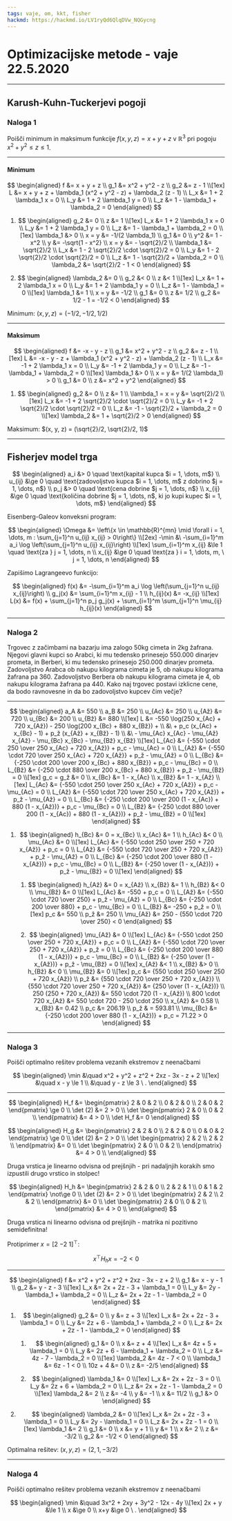 ```yaml
---
tags: vaje, om, kkt, fisher
hackmd: https://hackmd.io/LV1ryQd6QlqDVw_NQGycng
---
```

# Optimizacijske metode - vaje 22.5.2020

---

## Karush-Kuhn-Tuckerjevi pogoji

### Naloga 1

Poišči minimum in maksimum funkcije $f(x, y, z) = x+y+z$ v $\mathbb{R}^3$ pri pogoju $x^2+y^2 \le z \le 1$.

----

#### Minimum

$$
\begin{aligned}
f &= x + y + z \\
g_1 &= x^2 + y^2 - z \\
g_2 &= z - 1 \\[1ex]
L &= x + y + z + \lambda_1 (x^2 + y^2 - z) + \lambda_2 (z - 1) \\
L_x &= 1 + 2 \lambda_1 x = 0 \\
L_y &= 1 + 2 \lambda_1 y = 0 \\
L_z &= 1 - \lambda_1 + \lambda_2 = 0
\end{aligned}
$$

1. $$
   \begin{aligned}
   g_2 &= 0 \\
   z &= 1 \\[1ex]
   L_x &= 1 + 2 \lambda_1 x = 0 \\
   L_y &= 1 + 2 \lambda_1 y = 0 \\
   L_z &= 1 - \lambda_1 + \lambda_2 = 0 \\[1ex]
   \lambda_1 &> 0 \\
   x = y &= -1/(2 \lambda_1) \\
   g_1 &= 0 \\
   y^2 &= 1 - x^2 \\
   y &= -\sqrt{1 - x^2} \\
   x = y &= - \sqrt{2}/2 \\
   \lambda_1 &= \sqrt{2}/2 \\
   L_x &= 1 - 2 \sqrt{2}/2 \cdot \sqrt{2}/2 = 0 \\
   L_y &= 1 - 2 \sqrt{2}/2 \cdot \sqrt{2}/2 = 0 \\
   L_z &= 1 - \sqrt{2}/2 + \lambda_2 = 0 \\
   \lambda_2 &= \sqrt{2}/2 - 1 < 0
   \end{aligned}
   $$

2. $$
   \begin{aligned}
   \lambda_2 &= 0 \\
   g_2 &< 0 \\
   z &< 1 \\[1ex]
   L_x &= 1 + 2 \lambda_1 x = 0 \\
   L_y &= 1 + 2 \lambda_1 y = 0 \\
   L_z &= 1 - \lambda_1 = 0 \\[1ex]
   \lambda_1 &= 1 \\
   x = y &= -1/2 \\
   g_1 &= 0 \\
   z &= 1/2 \\
   g_2 &= 1/2 - 1 = -1/2 < 0
   \end{aligned}
   $$

Minimum: $(x, y, z) = (-1/2, -1/2, 1/2)$

----

#### Maksimum

$$
\begin{aligned}
f &= -x - y - z \\
g_1 &= x^2 + y^2 - z \\
g_2 &= z - 1 \\[1ex]
L &= -x - y - z + \lambda_1 (x^2 + y^2 - z) + \lambda_2 (z - 1) \\
L_x &= -1 + 2 \lambda_1 x = 0 \\
L_y &= -1 + 2 \lambda_1 y = 0 \\
L_z &= -1 - \lambda_1 + \lambda_2 = 0 \\[1ex]
\lambda_1 &> 0 \\
x = y &= 1/(2 \lambda_1) > 0 \\
g_1 &= 0 \\
z &= x^2 + y^2
\end{aligned}
$$

1. $$
   \begin{aligned}
   g_2 &= 0 \\
   z &= 1 \\
   \lambda_1 = x = y &= \sqrt{2}/2 \\[1ex]
   L_x &= -1 + 2 \sqrt{2}/2 \cdot \sqrt{2}/2 = 0 \\
   L_y &= -1 + 2 \sqrt{2}/2 \cdot \sqrt{2}/2 = 0 \\
   L_z &= -1 - \sqrt{2}/2 + \lambda_2 = 0 \\[1ex]
   \lambda_2 &= 1 + \sqrt{2}/2 > 0
   \end{aligned}
   $$

Maksimum: $(x, y, z) = (\sqrt{2}/2, \sqrt{2}/2, 1)$

---

## Fisherjev model trga

$$
\begin{aligned}
a_i &> 0 \quad \text{kapital kupca $i = 1, \dots, m$}  \\
u_{ij} &\ge 0 \quad \text{zadovoljstvo kupca $i = 1, \dots, m$ z dobrino $j = 1, \dots, n$} \\
p_j &> 0 \quad \text{cena dobrine $j = 1, \dots, n$} \\
x_{ij} &\ge 0 \quad \text{količina dobrine $j = 1, \dots, n$, ki jo kupi kupec $i = 1, \dots, m$}
\end{aligned}
$$

Eisenberg-Galeov konveksni program:

$$
\begin{aligned}
\Omega &= \left\{x \in \mathbb{R}^{mn} \mid \forall i = 1, \dots, m : \sum_{j=1}^n u_{ij} x_{ij} > 0\right\} \\[2ex]
-\min &\ -\sum_{i=1}^m a_i \log \left(\sum_{j=1}^n u_{ij} x_{ij}\right) \\[1ex]
\sum_{i=1}^m x_{ij} &\le 1 \quad \text{za } j = 1, \dots, n \\
x_{ij} &\ge 0 \quad \text{za } i = 1, \dots, m, \ j = 1, \dots, n
\end{aligned}
$$

Zapišimo Lagrangeevo funkcijo:

$$
\begin{aligned}
f(x) &= -\sum_{i=1}^m a_i \log \left(\sum_{j=1}^n u_{ij} x_{ij}\right) \\
g_j(x) &= \sum_{i=1}^m x_{ij} - 1 \\
h_{ij}(x) &= -x_{ij} \\[1ex]
L(x) &= f(x) + \sum_{j=1}^n p_j g_j(x) + \sum_{i=1}^m \sum_{j=1}^n \mu_{ij} h_{ij}(x)
\end{aligned}
$$

---

### Naloga 2

Trgovec z začimbami na bazarju ima zalogo
$50$kg cimeta in $2$kg žafrana. Njegovi glavni kupci so Arabci, ki mu tedensko prinesejo $550.000$ dinarjev prometa, in Berberi, ki mu tedensko prinesejo $250.000$ dinarjev prometa. Zadovoljstvo Arabca ob nakupu kilograma cimeta je $5$, ob nakupu kilograma žafrana pa $360$. Zadovoljstvo Berbera ob nakupu kilograma cimeta je $4$, ob nakupu kilograma žafrana pa $440$. Kako naj trgovec postavi izklicne cene, da bodo ravnovesne in da bo zadovoljstvo kupcev čim večje?

----

$$
\begin{aligned}
a_A &= 550 \\
a_B &= 250 \\
u_{Ac} &= 250 \\
u_{Až} &= 720 \\
u_{Bc} &= 200 \\
u_{Bž} &= 880 \\[1ex]
L &= -550 \log(250 x_{Ac} + 720 x_{Až}) - 250 \log(200 x_{Bc} + 880 x_{Bž}) + \\
&\ + p_c (x_{Ac} + x_{Bc} - 1) + p_ž (x_{Až} + x_{Bž} - 1) \\
&\ - \mu_{Ac} x_{Ac} - \mu_{Až} x_{Až} - \mu_{Bc} x_{Bc} - \mu_{Bž} x_{Bž} \\[1ex]
L_{Ac} &= {-550 \cdot 250 \over 250 x_{Ac} + 720 x_{Až}} + p_c - \mu_{Ac} = 0 \\
L_{Až} &= {-550 \cdot 720 \over 250 x_{Ac} + 720 x_{Až}} + p_ž - \mu_{Až} = 0 \\
L_{Bc} &= {-250 \cdot 200 \over 200 x_{Bc} + 880 x_{Bž}} + p_c - \mu_{Bc} = 0 \\
L_{Bž} &= {-250 \cdot 880 \over 200 x_{Bc} + 880 x_{Bž}} + p_ž - \mu_{Bž} = 0 \\[1ex]
g_c = g_ž &= 0 \\
x_{Bc} &= 1 - x_{Ac} \\
x_{Bž} &= 1 - x_{Až} \\[1ex]
L_{Ac} &= {-550 \cdot 250 \over 250 x_{Ac} + 720 x_{Až}} + p_c - \mu_{Ac} = 0 \\
L_{Až} &= {-550 \cdot 720 \over 250 x_{Ac} + 720 x_{Až}} + p_ž - \mu_{Až} = 0 \\
L_{Bc} &= {-250 \cdot 200 \over 200 (1 - x_{Ac}) + 880 (1 - x_{Až})} + p_c - \mu_{Bc} = 0 \\
L_{Bž} &= {-250 \cdot 880 \over 200 (1 - x_{Ac}) + 880 (1 - x_{Až})} + p_ž - \mu_{Bž} = 0 \\[1ex]
\end{aligned}
$$

1. $$
   \begin{aligned}
   h_{Bc} &= 0 = x_{Bc} \\
   x_{Ac} &= 1 \\
   h_{Ac} &< 0 \\
   \mu_{Ac} &= 0 \\[1ex]
   L_{Ac} &= {-550 \cdot 250 \over 250 + 720 x_{Až}} + p_c = 0 \\
   L_{Až} &= {-550 \cdot 720 \over 250 + 720 x_{Až}} + p_ž - \mu_{Až} = 0 \\
   L_{Bc} &= {-250 \cdot 200 \over 880 (1 - x_{Až})} + p_c - \mu_{Bc} = 0 \\
   L_{Bž} &= {-250 \over (1 - x_{Až})} + p_ž - \mu_{Bž} = 0 \\[1ex]
   \end{aligned}
   $$
   
   1. $$
      \begin{aligned}
      h_{Až} &= 0 = x_{Až} \\
      x_{Bž} &= 1 \\
      h_{Bž} &< 0 \\
      \mu_{Bž} &= 0 \\[1ex]
      L_{Ac} &= -550 + p_c = 0 \\
      L_{Až} &= {-550 \cdot 720 \over 250} + p_ž - \mu_{Až} = 0 \\
      L_{Bc} &= {-250 \cdot 200 \over 880} + p_c - \mu_{Bc} = 0 \\
      L_{Bž} &= -250 + p_ž = 0 \\[1ex]
      p_c &= 550 \\
      p_ž &= 250 \\
      \mu_{Až} &= 250 - {550 \cdot 720 \over 250} < 0
      \end{aligned}
      $$

   2. $$
      \begin{aligned}
      \mu_{Až} &= 0 \\[1ex]
      L_{Ac} &= {-550 \cdot 250 \over 250 + 720 x_{Až}} + p_c = 0 \\
      L_{Až} &= {-550 \cdot 720 \over 250 + 720 x_{Až}} + p_ž = 0 \\
      L_{Bc} &= {-250 \cdot 200 \over 880 (1 - x_{Až})} + p_c - \mu_{Bc} = 0 \\
      L_{Bž} &= {-250 \over (1 - x_{Až})} + p_ž - \mu_{Bž} = 0 \\[1ex]
      x_{Až} &< 1 \\
      x_{Bž} &> 0 \\
      h_{Bž} &< 0 \\
      \mu_{Bž} &= 0 \\[1ex]
      p_c &= {550 \cdot 250 \over 250 + 720 x_{Až}} \\
      p_ž &= {550 \cdot 720 \over 250 + 720 x_{Až}} \\
      {550 \cdot 720 \over 250 + 720 x_{Až}} &= {250 \over (1 - x_{Až})} \\
      250 (250 + 720 x_{Až}) &= 550 \cdot 720 (1 - x_{Až}) \\
      800 \cdot 720 x_{Až} &= 550 \cdot 720 - 250 \cdot 250 \\
      x_{Až} &= 0.58 \\
      x_{Bž} &= 0.42 \\
      p_c &= 206.19 \\
      p_ž & = 593.81 \\
      \mu_{Bc} &= {-250 \cdot 200 \over 880 (1 - x_{Až})} + p_c = 71.22 > 0
      \end{aligned}
      $$

---

### Naloga 3

Poišči optimalno rešitev problema vezanih ekstremov z neenačbami

$$
\begin{aligned}
\min &\quad x^2 + y^2 + z^2 + 2xz - 3x - z + 2 \\[1ex]
&\quad x - y \le 1 \\
&\quad y - z \le 3 \ .
\end{aligned}
$$

----

$$
\begin{aligned}
H_f &= \begin{pmatrix}
2 & 0 & 2 \\
0 & 2 & 0 \\
2 & 0 & 2
\end{pmatrix} \ge 0 \\
\det (2) &= 2 > 0 \\
\det \begin{pmatrix}
2 & 0 \\
0 & 2 \\
\end{pmatrix} &= 4 > 0 \\
\det H_f &= 0
\end{aligned}
$$

$$
\begin{aligned}
H_g &= \begin{pmatrix}
2 & 2 & 0 \\
2 & 2 & 0 \\
0 & 0 & 2
\end{pmatrix} \ge 0 \\
\det (2) &= 2 > 0 \\
\det \begin{pmatrix}
2 & 2 \\
2 & 2 \\
\end{pmatrix} &= 0 \\
\det \begin{pmatrix}
2 & 0 \\
0 & 2 \\
\end{pmatrix} &= 4 > 0 \\
\end{aligned}
$$

Druga vrstica je linearno odvisna od prejšnjih - pri nadaljnjih korakih smo izpustili drugo vrstico in stolpec!

$$
\begin{aligned}
H_h &= \begin{pmatrix}
2 & 2 & 0 \\
2 & 2 & 1 \\
0 & 1 & 2
\end{pmatrix} \not\ge 0 \\
\det (2) &= 2 > 0 \\
\det \begin{pmatrix}
2 & 2 \\
2 & 2 \\
\end{pmatrix} &= 0 \\
\det \begin{pmatrix}
2 & 0 \\
0 & 2 \\
\end{pmatrix} &= 4 > 0 \\
\end{aligned}
$$

Druga vrstica ni linearno odvisna od prejšnjih - matrika ni pozitivno semidefinitna!

Protiprimer $x = [2\ {-2}\ 1]^\top$:

$$
x^\top H_h x = -2 < 0
$$

---

$$
\begin{aligned}
f &= x^2 + y^2 + z^2 + 2xz - 3x - z + 2 \\
g_1 &= x - y - 1 \\
g_2 &= y - z - 3 \\[1ex]
L_x &= 2x + 2z - 3 + \lambda_1 = 0 \\
L_y &= 2y - \lambda_1 + \lambda_2 = 0 \\
L_z &= 2x + 2z - 1 - \lambda_2 = 0
\end{aligned}
$$

1. $$
   \begin{aligned}
   g_2 &= 0 \\
   y &= z + 3 \\[1ex]
   L_x &= 2x + 2z - 3 + \lambda_1 = 0 \\
   L_y &= 2z + 6 - \lambda_1 + \lambda_2 = 0 \\
   L_z &= 2x + 2z - 1 - \lambda_2 = 0
   \end{aligned}
   $$
   
   1. $$
      \begin{aligned}
      g_1 &= 0 \\
      x &= z + 4 \\[1ex]
      L_x &= 4z + 5 + \lambda_1 = 0 \\
      L_y &= 2z + 6 - \lambda_1 + \lambda_2 = 0 \\
      L_z &= 4z - 7 - \lambda_2 = 0 \\[1ex]
      \lambda_2 &= 4z - 7 < 0 \\
      \lambda_1 &= 6z - 1 < 0 \\
      10z + 4 &= 0 \\
      z &= -2/5
      \end{aligned}
      $$

   2. $$
      \begin{aligned}
      \lambda_1 &= 0 \\[1ex]
      L_x &= 2x + 2z - 3 = 0 \\
      L_y &= 2z + 6 + \lambda_2 = 0 \\
      L_z &= 2x + 2z - 1 - \lambda_2 = 0 \\[1ex]
      \lambda_2 &= 2 \\
      z &= -4 \\
      y &= -1 \\
      x &= 11/2 \\
      g_1 &> 0
      \end{aligned}
      $$

2. $$
   \begin{aligned}
   \lambda_2 &= 0 \\[1ex]
   L_x &= 2x + 2z - 3 + \lambda_1 = 0 \\
   L_y &= 2y - \lambda_1 = 0 \\
   L_z &= 2x + 2z - 1 = 0 \\[1ex]
   \lambda_1 &= 2 \\
   g_1 &= 0 \\
   x &= y + 1 \\
   y &= 1 \\
   x &= 2 \\
   z &= -3/2 \\
   g_2 &= -1/2 < 0
   \end{aligned}
   $$

Optimalna rešitev: $(x, y, z) = (2, 1, -3/2)$

---

### Naloga 4

Poišči optimalno rešitev problema vezanih ekstremov z neenačbami

$$
\begin{aligned}
\min &\quad 3x^2 + 2xy + 3y^2 - 12x - 4y \\[1ex]
2x + y &\le 1 \\
x      &\ge 0 \\
x+y    &\ge 0 \ .
\end{aligned}
$$